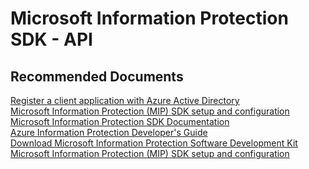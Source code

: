 <properties
	pageTitle="Microsoft Information Protection SDK - API"
	description="Microsoft Information Protection SDK - API"
	service="microsoft.aip"
	resource="aip"
	authors="orbarak-ms"
	ms.author="orbarak"
	articleId="MIPSDK_API"
	displayOrder=""
	selfHelpType="generic"
	supportTopicIds="32584329"
	resourceTags=""
	productPesIds="14997"
	cloudEnvironments="public"
/>

# Microsoft Information Protection SDK - API

## **Recommended Documents**

[Register a client application with Azure Active Directory](https://docs.microsoft.com/information-protection/develop/setup-configure-mip#register-a-client-application-with-azure-active-directory)<br>
[Microsoft Information Protection (MIP) SDK setup and configuration](https://docs.microsoft.com/information-protection/develop/setup-configure-mip)<br>
[Microsoft Information Protection SDK Documentation](https://docs.microsoft.com/information-protection/develop/)<br>
[Azure Information Protection Developer's Guide](https://docs.microsoft.com/azure/information-protection/develop/developers-guide)<br>
[Download Microsoft Information Protection Software Development Kit](https://www.microsoft.com/download/details.aspx?id=57392)<br>
[Microsoft Information Protection (MIP) SDK setup and configuration](https://docs.microsoft.com/information-protection/develop/setup-configure-mip)
